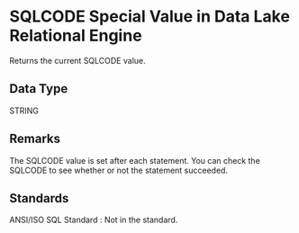 <!-- loioa50b3b2b84f21015b1a7ea0dd881b6dc -->

# SQLCODE Special Value in Data Lake Relational Engine

Returns the current SQLCODE value.



<a name="loioa50b3b2b84f21015b1a7ea0dd881b6dc__sqlcode_datatype1"/>

## Data Type

STRING



<a name="loioa50b3b2b84f21015b1a7ea0dd881b6dc__sqlcode_remarks1"/>

## Remarks

The SQLCODE value is set after each statement. You can check the SQLCODE to see whether or not the statement succeeded.



<a name="loioa50b3b2b84f21015b1a7ea0dd881b6dc__sqlcode_standards1"/>

## Standards

 ANSI/ISO SQL Standard
 :   Not in the standard.

 